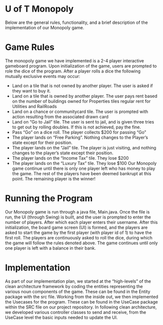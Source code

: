 # U of T Monopoly
Below are the general rules, functionality, and a brief description of the implementation of our Monopoly game. 
# Game Rules 
The monopoly game we have implemented is a 2-4 player interactive gameboard program. Upon initialization of the game, users are prompted to role the dice of the program. After a player rolls a dice the following mutually exclusive events may occur: 
-	Land on a tile that is not owned by another player. The user is asked if they want to buy it. 
-	Land on a tile that is owned by another player. The user pays rent based on the number of buildings owned for Properties tiles regular rent for Utilities and RailRoads
-	Land on a chance or communitycard tile. The user is prompted with action resulting from the associated drawn card 
-	Land on “Go to Jail” tile. The user is sent to jail, and is given three tries to get out by rolling doubles. If this is not achieved, pay the fine. 
-	Pass “Go” on a dice roll. The player collects $200 for passing “Go”
-	The player lands on “Free Parking”. Nothing changes to the Player’s state except for their position. 
-	The player lands on the “Jail” tile. The player is just visiting, and nothing changes to the player’s state except their position. 
-	The player lands on the “Income Tax” tile. They lose $200 
-	The player lands on the “Luxury Tax” tile. They lose $100
Our Monopoly game continue until there is only one player left who has money to play the game. The rest of the players have been deemed bankrupt at this point. The remaining player is the winner!
# Running the Program 
Our Monopoly game is run through a java file, Main.java. Once the file is run, the UI (through Swing) is built, and the user is prompted to enter the number of players. After which each player enters their username. After this initialization, the board game screen (UI) is formed, and the players are asked to start the game by the first player (with player id of 1) to have the first roll. The players are continuously asked to roll the dice, during which the game will follow the rules denoted above. The game continues until only one player is left with a balance in their bank. 
# Implementation
As part of our implementation plan, we started at the “high-levels” of the clean architecture framework by coding the entities representing the various noun components of the game. These can be found in the Entity package with the src file. Working from the inside out, we then implemented the Usecases for the program. These can be found in the UseCase package within the SRC file on our project repository. In following clean architecture, we developed various controller classes to send and receive, from the UseCase level the basic inputs needed to update the UI. 



